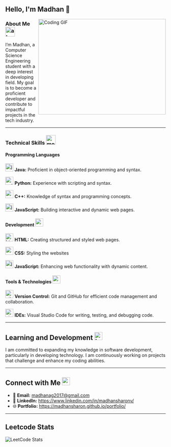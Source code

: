 ## Hello, I'm Madhan 👋

 <img src="https://camo.githubusercontent.com/2366b34bb903c09617990fb5fff4622f3e941349e846ddb7e73df872a9d21233/68747470733a2f2f63646e2e6472696262626c652e636f6d2f75736572732f3733303730332f73637265656e73686f74732f363538313234332f6176656e746f2e676966" align="right" width="400" height="300" alt="Coding GIF">

### About Me  <img width="30" height="30" src="https://img.icons8.com/nolan/64/about.png" alt="about"/>
I’m Madhan, a Computer Science Engineering student with a deep interest in developing field. My goal is to become a proficient developer and contribute to impactful projects in the tech industry.

---

### Technical Skills <img width="30" height="30" src="https://img.icons8.com/3d-fluency/94/monitor.png" alt="monitor"/>

#### Programming Languages
  <img width="25" height="25" src="https://img.icons8.com/color/50/java-coffee-cup-logo--v1.png" alt="java-coffee-cup-logo--v1"/> **Java:** Proficient in object-oriented programming and syntax. 

  <img width="25" height="25" src="https://img.icons8.com/color/50/python--v1.png" alt="python--v1"/> **Python:** Experience with scripting and syntax.
 
  <img width="25" height="25" src="https://img.icons8.com/fluency/50/c-plus-plus-logo.png" alt="c-plus-plus-logo"/> **C++:** Knowledge of syntax and programming concepts.

  <img width="25" height="25" src="https://img.icons8.com/color/50/javascript--v1.png" alt="javascript--v1"/> **JavaScript:** Building interactive and dynamic web pages.

#### Development <img width="25" height="25" src="https://img.icons8.com/ultraviolet/40/code.png" alt="code"/>
<img width="25" height="25" src="https://img.icons8.com/color/50/html-5--v2.png" alt="html-5--v2"/> **HTML:** Creating structured and styled web pages.

<img width="25" height="25" src="https://img.icons8.com/fluency/50/css3.png" alt="css3"/> **CSS:** Styling the websites

<img width="25" height="25" src="https://img.icons8.com/fluency/50/javascript.png" alt="javascript"/> **JavaScript:** Enhancing web functionality with dynamic content.

#### Tools & Technologies <img width="25" height="25" src="https://img.icons8.com/office/40/maintenance.png" alt="maintenance"/>
<img width="25" height="25" src="https://img.icons8.com/glyph-neue/64/github.png" alt="github"/> **Version Control:** Git and GitHub for efficient code management and collaboration.

<img width="25" height="25" src="https://img.icons8.com/color/50/visual-studio-code-2019.png" alt="visual-studio-code-2019"/> **IDEs:** Visual Studio Code for writing, testing, and debugging code.

---

## Learning and Development <img width="25" height="25" src="https://img.icons8.com/office/40/learning.png" alt="learning"/>
I am committed to expanding my knowledge in software development, particularly in developing technology. I am continuously working on projects that challenge and enhance my coding abilities.

---

## Connect with Me <img width="25" height="25" src="https://img.icons8.com/color/50/contact-card.png" alt="contact-card"/>
- 📧 **Email:** [madhanag2017@gmail.com](madhanag2017@gmail.com)
- 💼 **LinkedIn:** https://www.linkedin.com/in/madhansharonv/
- 🌐 **Portfolio:** https://madhansharon.github.io/portfolio/

---
## Leetcode Stats
![LeetCode Stats](https://leetcard.jacoblin.cool/Madhan_sharon_v?theme=dark&font=Abel&ext=heatmap)

